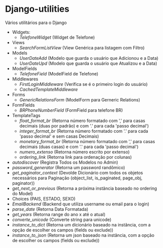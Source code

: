 Django-utilities
================

Vários utilitários para o Django

* Widgets:
  * _TelefoneWidget_ (Widget de Telefone)
* Views
  * _SearchFormListView_ (View Genérica para listagem com Filtro)
* Models
  * _UserDateAdd_ (Modelo que guarda o usuário que Adicionou e a Data)
  * _UserDateUpd_ (Modelo que guarda o usuário que Atualizou e a Data)
* ModelFields
  * _TelefoneField_ (ModelField de Telefone)
* Middlewares
  * _FirstLoginMiddleware_ (Verifica se é o primeiro login do usuário)
  * _CachedTemplateMiddleware_
* Forms
  * _GenericRelationsForm_ (ModelForm para Gerneric Relations)
* FormFields
  * _BRPhoneNumberField_ (FormField para telefone BR)
* TemplateTags
  * _float_format_br_ (Retorna número formatado com ',' para casas decimais (duas por padrão) e com '.' para cada 'passo decimal')
  * _integer_format_br_ (Retorna número formatado com '.' para cada 'passo decimal' e sem casas Decimais)
  * _monetary_format_br_ (Retorna número formatado com ',' para casas decimais (duas casas) e com '.' para cada 'passo decimal')
  * _numero_extenso_ (Retorna número escrito por extenso)
  * _ordering_link_ (Retorna link para ordenação por colunas)
* _autodiscover_ (Registra Todos os Modelos no Admin)
* _password_generator_ (Retorna um password randômico)
* _get_paginator_context_ (Devolde Dicionário com todos os objetos necessários para Paginação (object_list, is_paginated, page_obj, paginator))
* _get_next_or_previous_ (Retorna a próxima instância baseado no ordering do Model)
* Choices (PAIS, ESTADO, SEXO)
* _EmailBackend_ (Backend que utiliza username ou email para o login)
* _parse_date_ (Retorna Data Formatada)
* _get_years_ (Retorna range do ano x até o atual)
* _converte_unicode_ (Converte string para unicode)
* _instance_to_dict_ (Retorna um dicionário baseado na instância, com a opção de escolher os campos (fields ou exclude))
* _instance_to_json_ (Retorna um json baseado na instância, com a opção de escolher os campos (fields ou exclude))

